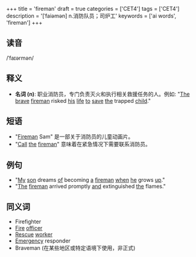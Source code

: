 +++
title = 'fireman'
draft = true
categories = ['CET4']
tags = ['CET4']
description = '[ˈfaiəmən] n.消防队员；司炉工'
keywords = ['ai words', 'fireman']
+++

## 读音
/ˈfaɪərmən/

## 释义
- **名词 (n)**: 职业消防员，专门负责灭火和执行相关救援任务的人。例如: "[The](/zh/post/the/) [brave](/zh/post/brave/) [fireman](/zh/post/fireman/) risked [his](/zh/post/his/) [life](/zh/post/life/) [to](/zh/post/to/) [save](/zh/post/save/) [the](/zh/post/the/) trapped [child](/zh/post/child/)."

## 短语
- "[Fireman](/zh/post/fireman/) Sam" 是一部关于消防员的儿童动画片。
- "[Call](/zh/post/call/) [the](/zh/post/the/) [fireman](/zh/post/fireman/)" 意味着在紧急情况下需要联系消防员。

## 例句
- "[My](/zh/post/my/) [son](/zh/post/son/) dreams [of](/zh/post/of/) becoming [a](/zh/post/a/) [fireman](/zh/post/fireman/) [when](/zh/post/when/) [he](/zh/post/he/) grows [up](/zh/post/up/)."
- "[The](/zh/post/the/) [fireman](/zh/post/fireman/) arrived promptly [and](/zh/post/and/) extinguished [the](/zh/post/the/) flames."

## 同义词
- Firefighter
- [Fire](/zh/post/fire/) [officer](/zh/post/officer/)
- [Rescue](/zh/post/rescue/) [worker](/zh/post/worker/)
- [Emergency](/zh/post/emergency/) responder
- Braveman (在某些地区或特定语境下使用，非正式)

